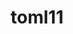---
title: "toml11"
layout: cache
categories: [package, develop-2025-02-23]
meta: {"compilers": ["cce@=18.0.0", "gcc@=11.1.0", "gcc@=11.4.0", "oneapi@=2024.2.1"], "num_specs": 6, "num_specs_by_stack": {"data-vis-sdk": 1, "e4s": 1, "e4s-cray-rhel": 1, "e4s-neoverse-v2": 1, "e4s-oneapi": 2, "e4s-rocm-external": 1, "root": 6}, "oss": ["rhel8", "ubuntu20.04", "ubuntu22.04"], "platforms": ["linux"], "stacks": ["data-vis-sdk", "e4s", "e4s-cray-rhel", "e4s-neoverse-v2", "e4s-oneapi", "e4s-rocm-external", "root"], "targets": ["neoverse_v2", "x86_64_v3"], "versions": ["4.3.0"]}
spec_details: [{"compiler": "cce@=18.0.0", "hash": "6777yebpi26uq6x7az2fwnxxxowcjpxc", "os": "rhel8", "platform": "linux", "size": "-", "stacks": ["e4s-cray-rhel", "root"], "tarball": "https://binaries.spack.io/develop-2025-02-23/build_cache/linux-rhel8-x86_64_v3/cce-18.0.0/toml11-4.3.0/linux-rhel8-x86_64_v3-cce-18.0.0-toml11-4.3.0-6777yebpi26uq6x7az2fwnxxxowcjpxc.spack", "target": "x86_64_v3", "variants": ["build_system=cmake", "build_type=Release", "cxx_std=17", "generator=make", "~ipo"], "versions": ["4.3.0"]}, {"compiler": "gcc@=11.4.0", "hash": "cgofgai5mvlsbnakzu5dcch3q4264wg7", "os": "ubuntu22.04", "platform": "linux", "size": "-", "stacks": ["e4s-neoverse-v2", "root"], "tarball": "https://binaries.spack.io/develop-2025-02-23/build_cache/linux-ubuntu22.04-neoverse_v2/gcc-11.4.0/toml11-4.3.0/linux-ubuntu22.04-neoverse_v2-gcc-11.4.0-toml11-4.3.0-cgofgai5mvlsbnakzu5dcch3q4264wg7.spack", "target": "neoverse_v2", "variants": ["build_system=cmake", "build_type=Release", "cxx_std=17", "generator=make", "~ipo"], "versions": ["4.3.0"]}, {"compiler": "oneapi@=2024.2.1", "hash": "dflcdypad35fa2kvdxsrl2qhvp5mmrm2", "os": "ubuntu22.04", "platform": "linux", "size": "-", "stacks": ["e4s-oneapi", "root"], "tarball": "https://binaries.spack.io/develop-2025-02-23/build_cache/linux-ubuntu22.04-x86_64_v3/oneapi-2024.2.1/toml11-4.3.0/linux-ubuntu22.04-x86_64_v3-oneapi-2024.2.1-toml11-4.3.0-dflcdypad35fa2kvdxsrl2qhvp5mmrm2.spack", "target": "x86_64_v3", "variants": ["build_system=cmake", "build_type=Release", "cxx_std=17", "generator=make", "~ipo"], "versions": ["4.3.0"]}, {"compiler": "gcc@=11.4.0", "hash": "ekpz7pasewdyorndawxmli5ymxwrappw", "os": "ubuntu22.04", "platform": "linux", "size": "-", "stacks": ["e4s", "e4s-rocm-external", "root"], "tarball": "https://binaries.spack.io/develop-2025-02-23/build_cache/linux-ubuntu22.04-x86_64_v3/gcc-11.4.0/toml11-4.3.0/linux-ubuntu22.04-x86_64_v3-gcc-11.4.0-toml11-4.3.0-ekpz7pasewdyorndawxmli5ymxwrappw.spack", "target": "x86_64_v3", "variants": ["build_system=cmake", "build_type=Release", "cxx_std=17", "generator=make", "~ipo"], "versions": ["4.3.0"]}, {"compiler": "gcc@=11.1.0", "hash": "uiegd6ncdhhkvrv7fxsbl6doefwwci4j", "os": "ubuntu20.04", "platform": "linux", "size": "-", "stacks": ["data-vis-sdk", "root"], "tarball": "https://binaries.spack.io/develop-2025-02-23/build_cache/linux-ubuntu20.04-x86_64_v3/gcc-11.1.0/toml11-4.3.0/linux-ubuntu20.04-x86_64_v3-gcc-11.1.0-toml11-4.3.0-uiegd6ncdhhkvrv7fxsbl6doefwwci4j.spack", "target": "x86_64_v3", "variants": ["build_system=cmake", "build_type=Release", "cxx_std=17", "generator=make", "~ipo"], "versions": ["4.3.0"]}, {"compiler": "oneapi@=2024.2.1", "hash": "x3wq7fr75auclmqfvvjdrm5aqlz2cz7n", "os": "ubuntu22.04", "platform": "linux", "size": "-", "stacks": ["e4s-oneapi", "root"], "tarball": "https://binaries.spack.io/develop-2025-02-23/build_cache/linux-ubuntu22.04-x86_64_v3/oneapi-2024.2.1/toml11-4.3.0/linux-ubuntu22.04-x86_64_v3-oneapi-2024.2.1-toml11-4.3.0-x3wq7fr75auclmqfvvjdrm5aqlz2cz7n.spack", "target": "x86_64_v3", "variants": ["build_system=cmake", "build_type=Release", "cxx_std=17", "generator=make", "~ipo"], "versions": ["4.3.0"]}]
---